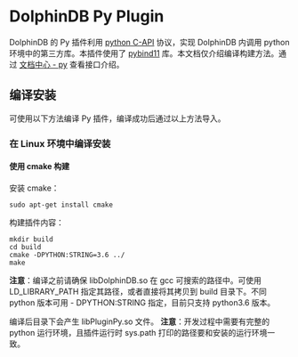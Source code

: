 # DolphinDB Py Plugin

DolphinDB 的 Py 插件利用 [python C-API](https://docs.python.org/zh-cn/3.6/c-api/index.html) 协议，实现 DolphinDB 内调用 python 环境中的第三方库。本插件使用了 [pybind11](https://github.com/pybind/pybind11)  库。本文档仅介绍编译构建方法。通过 [文档中心 - py](https://docs.dolphindb.cn/zh/plugins/py/py.html) 查看接口介绍。


## 编译安装

可使用以下方法编译 Py 插件，编译成功后通过以上方法导入。

### 在 Linux 环境中编译安装

#### 使用 cmake 构建

安装 cmake：
```
sudo apt-get install cmake
```

构建插件内容：
```
mkdir build
cd build
cmake -DPYTHON:STRING=3.6 ../
make
```

**注意**：编译之前请确保 libDolphinDB.so 在 gcc 可搜索的路径中。可使用 LD_LIBRARY_PATH 指定其路径，或者直接将其拷贝到 build 目录下。不同 python 版本可用 - DPYTHON:STRING 指定，目前只支持 python3.6 版本。

编译后目录下会产生 libPluginPy.so 文件。
**注意**：开发过程中需要有完整的 python 运行环境，且插件运行时 sys.path 打印的路径要和安装的运行环境一致。
